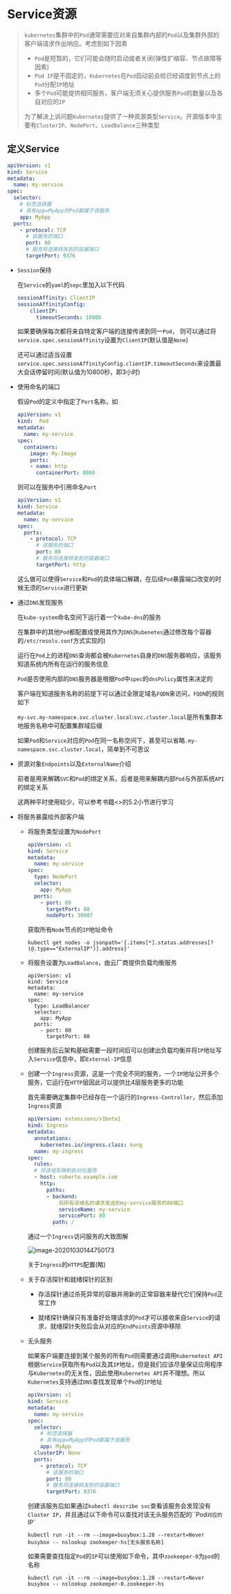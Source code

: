 # Service资源

> `kubernetes`集群中的`Pod`通常需要应对来自集群内部的`Pod`以及集群外部的客户端请求作出响应。考虑到如下因素
>
> - `Pod`是短暂的，它们可能会随时启动或者关闭(弹性扩缩容、节点故障等因素)
> - `Pod IP`是不固定的，`Kubernetes`在`Pod`启动前会给已经调度到节点上的`Pod`分配`IP`地址
> - 多个`Pod`可能提供相同服务，客户端无须关心提供服务`Pod`的数量以及各自对应的`IP`
>
> 为了解决上诉问题`Kubernetes`提供了一种资源类型`Service`。开源版本中主要有`ClusterIP`、`NodePort`、`LoadBalance`三种类型

## 定义Service

```yaml
apiVersion: v1
kind: Service
metadata:
  name: my-service
spec:
  selector:
    # 标签选择器
    # 具有app=MyApp的Pod都属于该服务
    app: MyApp
  ports:
    - protocol: TCP
      # 该服务的端口
      port: 80
      # 服务将连接转发到的容器端口
      targetPort: 9376
```

- `Session`保持

    在`Service`的`yaml`的`sepc`里加入以下代码

    ```yaml
    sessionAffinity: ClientIP
    sessionAffinityConfig:
        clientIP:
          timeoutSeconds: 10800
    ```

    如果要确保每次都将来自特定客户端的连接传递到同一`Pod`， 则可以通过将`service.spec.sessionAffinity`设置为`ClientIP`(默认值是`None`)

    还可以通过适当设置`service.spec.sessionAffinityConfig.clientIP.timeoutSeconds`来设置最大会话停留时间(默认值为10800秒，即3小时)

- 使用命名的端口

    假设`Pod`的定义中指定了`Port`名称，如

    ```yaml
    apiVersion: v1
    kind:  Pod 
    metadata: 
      name: my-service
    spec: 
      containers:  
        image: My-Image
        ports:
        - name: http
          containerPort: 8080
    ```

    则可以在服务中引用命名`Port`

    ```yaml
    apiVersion: v1
    kind: Service
    metadata:
      name: my-service
    spec:
      ports:
        - protocol: TCP
          # 该服务的端口
          port: 80
          # 服务将连接转发到的容器端口
          targetPort: http
    ```

    这么做可以使得`Service`和`Pod`的具体端口解耦，在后续`Pod`暴露端口改变的时候无须的`Service`进行更新

- 通过`DNS`发现服务

    在`kube-system`命名空间下运行着一个`kube-dns`的服务

    在集群中的其他`Pod`都配置成使用其作为`DNS`(`Kubenetes`通过修改每个容器的`/etc/resolv.conf`方式实现的)

    运行在`Pod`上的进程`DNS`查询都会被`Kubernetes`自身的`DNS`服务器响应，该服务知道系统内所有在运行的服务信息

    `Pod`是否使用内部的`DNS`服务器是根据`Pod`中`spec`的`dnsPolicy`属性来决定的

    客户端在知道服务名称的前提下可以通过全限定域名`FQDN`来访问，`FQDN`的规则如下

    `my-svc.my-namespace.svc.cluster.local`:`svc.cluster.local`是所有集群本地服务名称中可配置集群域后缀

    如果`Pod`和`Service`对应的`Pod`在同一名称空间下，甚至可以省略`.my-namespace.svc.cluster.local`，简单到不可思议

- 资源对象`Endpoints`以及`ExternalName`介绍

    前者是用来解耦`SVC`和`Pod`的绑定关系，后者是用来解耦内部`Pod`与外部系统`API`的绑定关系

    这两种平时使用较少，可以参考书籍<<Kubernetes In Action>>的5.2小节进行学习

- 将服务暴露给外部客户端

    - 将服务类型设置为`NodePort`

        ```yaml
        apiVersion: v1
        kind: Service
        metadata:
          name: my-service
        spec:
          type: NodePort
          selector:
            app: MyApp
          ports:
            - port: 80
              targetPort: 80
              nodePort: 30007
        ```

        获取所有`Node`节点的`IP`地址命令

        ```shell
        kubectl get nodes -o jsonpath='{.items[*].status.addresses[?(@.type=="ExternalIP")].address}'
        ```

    - 将服务设置为`LoadBalance`，由云厂商提供负载均衡服务

        ```shell
        apiVersion: v1
        kind: Service
        metadata:
          name: my-service
        spec:
          type: LoadBalancer
          selector:
            app: MyApp
          ports:
            - port: 80
              targetPort: 80
        ```

        创建服务后云架构基础需要一段时间后可以创建出负载均衡并将`IP`地址写入`Service`信息中，即`External-IP`信息

    - 创建一个`Ingress`资源，这是一个完全不同的服务，一个`IP`地址公开多个服务，它运行在`HTTP`层因此可以提供比4层服务更多的功能

        首先需要确定集群中已经存在一个运行的`Ingress-Controller`，然后添加`Ingress`资源

        ```yaml
        apiVersion: extensions/v1beta1
        kind: Ingress
        metadata:
          annotations:
            kubernetes.io/ingress.class: kong
          name: my-ingress
        spec:
          rules:
          # 将该域名映射到对应服务
          - host: roberto.example.com
            http:
              paths:
              - backend:
                  将所有该域名的请求发送到my-service服务的80端口
                  serviceName: my-service
                  servicePort: 80
                path: /
        ```

        通过一个`Ingress`访问服务的大致图解

        ![image-20201030144750173](images/Service资源/image-20201030144750173.png)

        关于`Ingress`的`HTTPS`配置(略)

    - 关于存活探针和就绪探针的区别

        - 存活探针通过杀死异常的容器并用新的正常容器来替代它们保持`Pod`正常工作

        - 就绪探针确保只有准备好处理请求的`Pod`才可以接收来自`Service`的请求，就绪探针失败后会从对应的`EndPoints`资源中移除

    - 无头服务

        如果客户端要连接到某个服务的所有`Pod`则需要通过调用`Kubernetest API`根据`Service`获取所有`Pod`以及其`IP`地址，但是我们应该尽量保证应用程序与`Kubernetes`的无关性，因此使用`Kubernetes API`并不理想。所以`Kubernetes`支持通过`DNS`查找发现单个`Pod`的`IP`地址

        ```yaml
        apiVersion: v1
        kind: Service
        metadata:
          name: my-service
        spec:
          selector:
            # 标签选择器
            # 具有app=MyApp的Pod都属于该服务
            app: MyApp
          clusterIP: None
          ports:
            - protocol: TCP
              # 该服务的端口
              port: 80
              # 服务将连接转发到的容器端口
              targetPort: 9376
        ```

        创建该服务后如果通过`kubectl describe svc`查看该服务会发现没有`Cluster IP`，并且通过以下命令可以查找对该无头服务匹配的``Pod`对应的`IP`

        ```shell
        kubectl run -it --rm --image=busybox:1.28 --restart=Never busybox -- nslookup zookeeper-hs[无头服务名称]
        ```

        如果需要查找指定`Pod`的`IP`可以使用如下命令，其中`zookeeper-0`为`pod`的名称

        ```shell
        kubectl run -it --rm --image=busybox:1.28 --restart=Never busybox -- nslookup zookeeper-0.zookeeper-hs
        ```